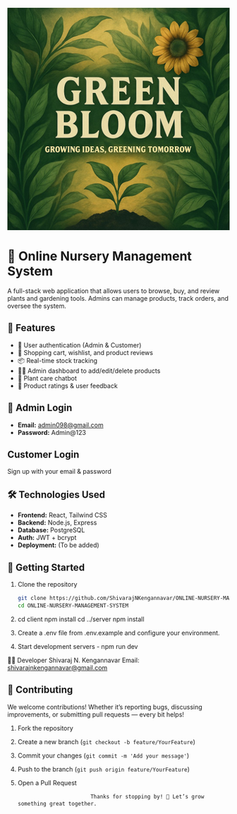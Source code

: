 <p align="center">
  <img src="assets/GreenBloom_Banner.jpg" alt="Green Bloom Banner" />
</p>

# 🌿 Online Nursery Management System

A full-stack web application that allows users to browse, buy, and review plants and gardening tools. Admins can manage products, track orders, and oversee the system.

## 🧰 Features

- 👤 User authentication (Admin & Customer)
- 🛒 Shopping cart, wishlist, and product reviews
- 📦 Real-time stock tracking
- 🧑‍💻 Admin dashboard to add/edit/delete products
- 💬 Plant care chatbot
- 🌟 Product ratings & user feedback

## 🔐 Admin Login

- **Email:** admin098@gmail.com  
- **Password:** Admin@123

## Customer Login

 Sign up with your email & password

## 🛠️ Technologies Used

- **Frontend:** React, Tailwind CSS
- **Backend:** Node.js, Express
- **Database:** PostgreSQL
- **Auth:** JWT + bcrypt
- **Deployment:** (To be added)

## 🚀 Getting Started

1. Clone the repository  
   ```bash
   git clone https://github.com/ShivarajNKengannavar/ONLINE-NURSERY-MANAGEMENT-SYSTEM.git
   cd ONLINE-NURSERY-MANAGEMENT-SYSTEM

2. cd client
   npm install
   cd ../server
   npm install

3. Create a .env file from .env.example and configure your environment.

4. Start development servers - npm run dev

👨‍💻 Developer
Shivaraj N. Kengannavar
Email: shivarajnkengannavar@gmail.com



## 🙌 **Contributing**

We welcome contributions! Whether it’s reporting bugs, discussing improvements, or submitting pull requests — every bit helps!

1. Fork the repository
2. Create a new branch (`git checkout -b feature/YourFeature`)
3. Commit your changes (`git commit -m 'Add your message'`)
4. Push to the branch (`git push origin feature/YourFeature`)
5. Open a Pull Request



                              Thanks for stopping by! 🌿 Let’s grow something great together.







